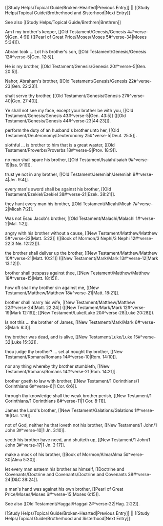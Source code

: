 [[Study Helps/Topical Guide/Broken-Hearted|Previous Entry]]  ||  [[Study Helps/Topical Guide/Brotherhood and Sisterhood|Next Entry]]

 See also [[Study Helps/Topical Guide/Brethren|Brethren]]

 Am I my brother's keeper, [[Old Testament/Genesis/Genesis 4#^verse-9|Gen. 4:9]] ([[Pearl of Great Price/Moses/Moses 5#^verse-34|Moses 5:34]]).

 Abram took ... Lot his brother's son, [[Old Testament/Genesis/Genesis 12#^verse-5|Gen. 12:5]].

 He is my brother, [[Old Testament/Genesis/Genesis 20#^verse-5|Gen. 20:5]].

 Nahor, Abraham's brother, [[Old Testament/Genesis/Genesis 22#^verse-23|Gen. 22:23]].

 shalt serve thy brother, [[Old Testament/Genesis/Genesis 27#^verse-40|Gen. 27:40]].

 Ye shall not see my face, except your brother be with you, [[Old Testament/Genesis/Genesis 43#^verse-5|Gen. 43:5]] ([[Old Testament/Genesis/Genesis 44#^verse-23|44:23]]).

 perform the duty of an husband's brother unto her, [[Old Testament/Deuteronomy/Deuteronomy 25#^verse-5|Deut. 25:5]].

 slothful ... is brother to him that is a great waster, [[Old Testament/Proverbs/Proverbs 18#^verse-9|Prov. 18:9]].

 no man shall spare his brother, [[Old Testament/Isaiah/Isaiah 9#^verse-19|Isa. 9:19]].

 trust ye not in any brother, [[Old Testament/Jeremiah/Jeremiah 9#^verse-4|Jer. 9:4]].

 every man's sword shall be against his brother, [[Old Testament/Ezekiel/Ezekiel 38#^verse-21|Ezek. 38:21]].

 they hunt every man his brother, [[Old Testament/Micah/Micah 7#^verse-2|Micah 7:2]].

 Was not Esau Jacob's brother, [[Old Testament/Malachi/Malachi 1#^verse-2|Mal. 1:2]].

 angry with his brother without a cause, [[New Testament/Matthew/Matthew 5#^verse-22|Matt. 5:22]] ([[Book of Mormon/3 Nephi/3 Nephi 12#^verse-22|3 Ne. 12:22]]).

 the brother shall deliver up the brother, [[New Testament/Matthew/Matthew 10#^verse-21|Matt. 10:21]] ([[New Testament/Mark/Mark 13#^verse-12|Mark 13:12]]).

 brother shall trespass against thee, [[New Testament/Matthew/Matthew 18#^verse-15|Matt. 18:15]].

 how oft shall my brother sin against me, [[New Testament/Matthew/Matthew 18#^verse-21|Matt. 18:21]].

 brother shall marry his wife, [[New Testament/Matthew/Matthew 22#^verse-24|Matt. 22:24]] ([[New Testament/Mark/Mark 12#^verse-19|Mark 12:19]]; [[New Testament/Luke/Luke 20#^verse-28|Luke 20:28]]).

 Is not this ... the brother of James, [[New Testament/Mark/Mark 6#^verse-3|Mark 6:3]].

 thy brother was dead, and is alive, [[New Testament/Luke/Luke 15#^verse-32|Luke 15:32]].

 thou judge thy brother? ... set at nought thy brother, [[New Testament/Romans/Romans 14#^verse-10|Rom. 14:10]].

 nor any thing whereby thy brother stumbleth, [[New Testament/Romans/Romans 14#^verse-21|Rom. 14:21]].

 brother goeth to law with brother, [[New Testament/1 Corinthians/1 Corinthians 6#^verse-6|1 Cor. 6:6]].

 through thy knowledge shall the weak brother perish, [[New Testament/1 Corinthians/1 Corinthians 8#^verse-11|1 Cor. 8:11]].

 James the Lord's brother, [[New Testament/Galations/Galations 1#^verse-19|Gal. 1:19]].

 not of God, neither he that loveth not his brother, [[New Testament/1 John/1 John 3#^verse-10|1 Jn. 3:10]].

 seeth his brother have need, and shutteth up, [[New Testament/1 John/1 John 3#^verse-17|1 Jn. 3:17]].

 make a mock of his brother, [[Book of Mormon/Alma/Alma 5#^verse-30|Alma 5:30]].

 let every man esteem his brother as himself, [[Doctrine and Covenants/Doctrine and Covenants/Doctrine and Covenants 38#^verse-24|D&C 38:24]].

 a man's hand was against his own brother, [[Pearl of Great Price/Moses/Moses 6#^verse-15|Moses 6:15]].

 See also [[Old Testament/Haggai/Haggai 2#^verse-22|Hag. 2:22]].

[[Study Helps/Topical Guide/Broken-Hearted|Previous Entry]]  ||  [[Study Helps/Topical Guide/Brotherhood and Sisterhood|Next Entry]]
